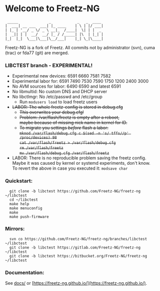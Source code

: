 # Welcome to Freetz-NG

```
 _____              _            _   _  ____
|  ___| __ ___  ___| |_ ____    | \ | |/ ___|
| |_ | '__/ _ \/ _ \ __|_  /____|  \| | |  _
|  _|| | |  __/  __/ |_ / /_____| |\  | |_| |
|_|  |_|  \___|\___|\__/___|    |_| \_|\____|

```

Freetz-NG is a fork of Freetz.
All commits not by administrator (svn),
cuma (trac) or fda77 (git) are merged.

### LIBCTEST branch - EXPERIMENTAL!
 - Experimental new devices: 6591 6660 7581 7582
 - Experimental labor for: 6591 7490 7530 7590 1750 1200 2400 3000
 - No AVM sources for labor: 6490 6590 and latest 6591
 - No libmultid: No custom DNS and DHCP server
 - No libctlmgr: No /etc/passwd and /etc/group
    * Run ```modusers load``` to load freetz users
 - ~~LABOR: The whole freetz-config is stored in debug.cfg~~
    * ~~This overwrites your debug.cfg!~~
    * ~~Problem: /var/flash/freetz is empty after a reboot,<br>
      maybe because of missing nick name in kernel for ID.~~
    * ~~To migrate you settings *before* flash a labor:<br>
      ```mknod /var/flash/debug.cfg c $(sed -n 's/ tffs//p' /proc/devices) 98```<br>
      ```cat /var/flash/freetz > /var/flash/debug.cfg```<br>
      ```rm /var/flash/freetz```<br>
      ```mv /var/flash/debug.cfg /var/flash/freetz```<br>~~
 - LABOR: There is no reproducible problem saving the freetz config.<br>
   Maybe it was caused by kernel or systemd experiments, don't know.<br>
   To revert the above in case you executed it: ```modsave char```

### Quickstart:
```
  git clone -b libctest https://github.com/Freetz-NG/freetz-ng ~/libctest
  cd ~/libctest
  make help
  make menuconfig
  make
  make push-firmware
```

### Mirrors:
```
  svn co https://github.com/Freetz-NG/freetz-ng/branches/libctest ~/libctest
  git clone -b libctest https://gitlab.com/Freetz-NG/freetz-ng ~/libctest
  git clone -b libctest https://bitbucket.org/Freetz-NG/freetz-ng ~/libctest
```
### Documentation:
See [docs/](docs/README.md) or [https://freetz-ng.github.io/](https://freetz-ng.github.io/).

